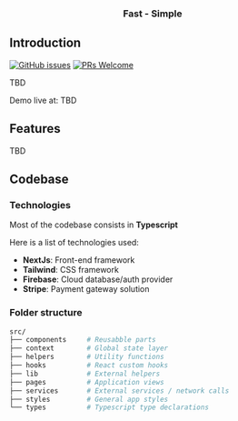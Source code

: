 <div align="center">

### Fast - Simple

</div>

## Introduction

[![GitHub issues](https://img.shields.io/github/issues/Kerosz/instagram-build?style=flat-square)](https://github.com/Kerosz/instagram-build/issues)
[![PRs Welcome](https://img.shields.io/badge/PRs-welcome-brightgreen?style=flat-square)](http://chirila.dev)

TBD

Demo live at: TBD

## Features

TBD

## Codebase

### Technologies

Most of the codebase consists in **Typescript**

Here is a list of technologies used:

- **NextJs**: Front-end framework
- **Tailwind**: CSS framework
- **Firebase**: Cloud database/auth provider
- **Stripe**: Payment gateway solution

### Folder structure

```sh
src/
├── components     # Reusabble parts
├── context        # Global state layer
├── helpers        # Utility functions
├── hooks          # React custom hooks
├── lib            # External helpers
├── pages          # Application views
├── services       # External services / network calls
├── styles         # General app styles
└── types          # Typescript type declarations
```
